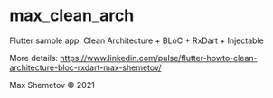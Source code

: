# max_clean_arch

Flutter sample app: Clean Architecture + BLoC + RxDart + Injectable

More details: https://www.linkedin.com/pulse/flutter-howto-clean-architecture-bloc-rxdart-max-shemetov/

Max Shemetov © 2021
